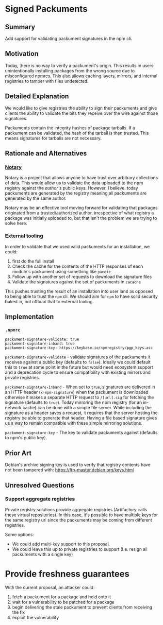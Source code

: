 # Signed Packuments

## Summary

Add support for validating packument signatures in the npm cli.

## Motivation

Today, there is no way to verify a packument's origin. This results in users unintentionally installing packages from the wrong source due to misconfigured npmrcs. This also allows caching layers, mirrors, and internal registries to tamper with files undetected.

## Detailed Explanation

We would like to give registries the ability to sign their packuments and give clients the ability to validate the bits they receive over the wire against those signatures.

Packuments contain the integrity hashes of package tarballs. If a packument can be validated, the hash of the tarball is then trusted. This means signatures for tarballs are not necessary.

## Rationale and Alternatives

### [Notary](https://github.com/theupdateframework/notary)

Notary is a project that allows anyone to have trust over arbitrary collections of data. This would allow us to validate the data uploaded to the npm registry against the _author's_ public keys. However, I believe, today packuments are generated by the registry meaning all packuments are generated by the same author.

Notary may be an effective tool moving forward for validating that packages originated from a trusted/authorized author, irrespective of what registry a package was initially uploaded to, but that isn't the problem we are trying to solve here.

### External tooling

In order to validate that we used valid packuments for an installation, we could:

  1) first do the full install
  2) Check the cache for the contents of the HTTP responses of each module's packument using something like `pacote`
  3) Follow up with another set of requests to download the signature files
  4) Validate the signatures against the set of packuments in `cacache`

This pushes trusting the result of an installation into user land as opposed to being able to trust the `npm` cli. We should aim for `npm` to have solid security baked in, not offload that to external tooling.

## Implementation

### `.npmrc`

```
packument-signature-validate: true
packument-signature-inband: true
packument-signature-key: https://keybase.io/npmregistry/pgp_keys.asc
```

`packument-signature-validate` - validate signatures of the packuments it receives against a public key (defaults to `false`). Ideally we could default this to `true` at some point in the future but would need ecosystem support and a deprecation cycle to ensure compatibility with existing mirrors and private registries.

`packument-signature-inband` - When set to `true`, signatures are delivered in an HTTP header (`x-npm-signature`) when the packument is downloaded otherwise it makes a separate HTTP request to `/[url].sig` for fetching the signature (defaults to `true`). Today mirroring the npm registry (for an in-network cache) can be done with a simple file server. While including the signature as a header saves a request, it requires that the server hosting the registry be able to generate that header. Having a file based signature gives us a way to remain compatible with these simple mirroring solutions.

`packument-signature-key` - The key to validate packuments against (defaults to npm's public key).

## Prior Art

Debian's archive signing key is used to verify that registry contents have not been tampered with: https://ftp-master.debian.org/keys.html

## Unresolved Questions

### Support aggregate registries

Private registry solutions provide aggregate registries (Artifactory calls these virtual repositories). In this case, it's possible to have multiple keys for the same registry url since the packuments may be coming from different registries.

Some options:

* We could add multi-key support to this proposal.
* We could leave this up to private registries to support (I.e. resign all packuments with a single key)

# Provide freshness guarantees

With the current proposal, an attacker could:

1) fetch a packument for a package and hold onto it
2) wait for a vulnerability to be patched for a package
3) begin delivering the stale packument to prevent clients from receiving the fix
4) exploit the vulnerability
